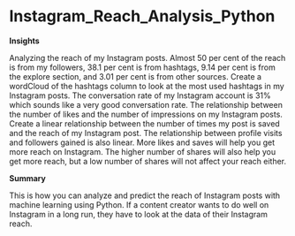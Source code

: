# Instagram_Reach_Analysis_Python

**Insights**


Analyzing the reach of my Instagram posts.
Almost 50 per cent of the reach is from my followers, 38.1 per cent is from hashtags, 9.14 per cent is from the explore section, and 3.01 per cent is from other sources.
Create a wordCloud of the hashtags column to look at the most used hashtags in my Instagram posts.
The conversation rate of my Instagram account is 31% which sounds like a very good conversation rate. 
The relationship between the number of likes and the number of impressions on my Instagram posts.
Create a linear relationship between the number of times my post is saved and the reach of my Instagram post.
The relationship between profile visits and followers gained is also linear.
More likes and saves will help you get more reach on Instagram. The higher number of shares will also help you get more reach, but a low number of shares will not affect your reach either.


**Summary**


This is how you can analyze and predict the reach of Instagram posts with machine learning using Python. If a content creator wants to do well on Instagram in a long run, they have to look at the data of their Instagram reach.
